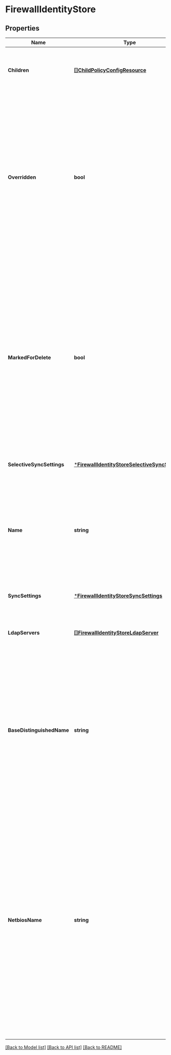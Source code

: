 # FirewallIdentityStore

## Properties
Name | Type | Description | Notes
------------ | ------------- | ------------- | -------------
**Children** | [**[]ChildPolicyConfigResource**](ChildPolicyConfigResource.md) | subtree for this type within policy tree containing nested elements.  | [optional] [default to null]
**Overridden** | **bool** | Global intent objects cannot be modified by the user. However, certain global intent objects can be overridden locally by use of this property. In such cases, the overridden local values take precedence over the globally defined values for the properties.  | [optional] [default to false]
**MarkedForDelete** | **bool** | Intent objects are not directly deleted from the system when a delete is invoked on them. They are marked for deletion and only when all the realized entities for that intent object gets deleted, the intent object is deleted. Objects that are marked for deletion are not returned in GET call. One can use the search API to get these objects.  | [optional] [default to false]
**SelectiveSyncSettings** | [***FirewallIdentityStoreSelectiveSyncSettings**](FirewallIdentityStoreSelectiveSyncSettings.md) |  | [optional] [default to null]
**Name** | **string** | Directory domain name which best describes the domain. It could be unique fqdn name or it could also be descriptive. There is no unique contraint for domain name among different domains.  | [default to null]
**SyncSettings** | [***FirewallIdentityStoreSyncSettings**](FirewallIdentityStoreSyncSettings.md) |  | [optional] [default to null]
**LdapServers** | [**[]FirewallIdentityStoreLdapServer**](FirewallIdentityStoreLdapServer.md) | Directory domain LDAP servers&#x27; information including host, name, port, protocol and so on.  | [default to null]
**BaseDistinguishedName** | **string** | Each active directory domain has a domain naming context (NC), which contains domain-specific data. The root of this naming context is represented by a domain&#x27;s distinguished name (DN) and is typically referred to as the NC head.  | [default to null]
**NetbiosName** | **string** | NetBIOS names can contain all alphanumeric characters except for the certain disallowed characters. Names can contain a period, but names cannot start with a period. NetBIOS is similar to DNS in that it can serve as a directory service, but more limited as it has no provisions for a name hierarchy and names are limited to 15 characters. The netbios name is case insensitive and is stored in upper case regardless of input case.  | [default to null]

[[Back to Model list]](../README.md#documentation-for-models) [[Back to API list]](../README.md#documentation-for-api-endpoints) [[Back to README]](../README.md)

